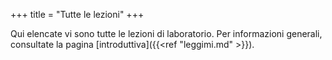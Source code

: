 +++
title = "Tutte le lezioni"
+++

Qui elencate vi sono tutte le lezioni di laboratorio. Per informazioni generali, consultate la pagina [introduttiva]({{<ref "leggimi.md" >}}).